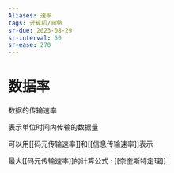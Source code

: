 ```yaml
---
Aliases: 速率
tags: 计算机/网络 
sr-due: 2023-08-29
sr-interval: 50
sr-ease: 270
---
```

# 数据率

数据的传输速率

表示单位时间内传输的数据量

可以用[[码元传输速率]]和[[信息传输速率]]表示

最大[[码元传输速率]]的计算公式 : [[奈奎斯特定理]]

